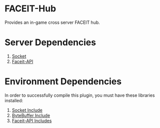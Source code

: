 # FACEIT-Hub
Provides an in-game cross server FACEIT hub.

# Server Dependencies
1. [Socket](https://github.com/JoinedSenses/sm-ext-socket)
2. [Faceit-API](https://forums.alliedmods.net/showthread.php?t=307056)

# Environment Dependencies
In order to successfully compile this plugin, you must have these libraries installed:
1. [Socket Include](https://github.com/JoinedSenses/sm-ext-socket)
2. [ByteBuffer Include](https://github.com/rumblefrog/SM-ByteBuffer-Inc/blob/master/bytebuffer.inc)
3. [Faceit-API Includes](https://forums.alliedmods.net/showthread.php?t=307056)
